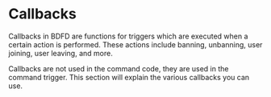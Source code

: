 # Callbacks
Callbacks in BDFD are functions for triggers which are executed when a certain action is performed. These actions include banning, unbanning, user joining, user leaving, and more.

Callbacks are not used in the command code, they are used in the command trigger. This section will explain the various callbacks you can use. 
